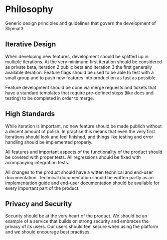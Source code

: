 # Philosophy

Generic design principles and guidelines that govern the development of Slipmat3.

## Iterative Design

When developing new features, development should be splitted up in multiple iterations. At the very minimum: first iteration should be considered as private beta, iteration 2 public beta and iteration 3 the first generally available iteration. Feature flags should be used to be able to test with a small group and to push new features into production as fast as possible.

Feature development should be done via merge requests and tickets that have a standard templates that require pre-defined steps (like docs and testing) to be completed in order to merge.

## High Standards

While iteration is important, no new feature should be made publich without a decent amount of polish. In practise this means that even the very first iterations should look and feel finished, and things like testing and error handling should be implemented properly.

All features and important aspects of the functionality of the product should be covered with proper tests. All regressions should be fixed with acompanying integration tests.

All changes to the product should have a witten technical and end-user documentation. Technical documentation should be written partly as an implementation guide and end-user documentation should be available for every important part of the product.

## Privacy and Security

Security should be at the very heart of the product. We should be an example of a service that builds on strong security and embraces the privacy of its users. Our users should feel secure when using the platform and we should encourage best practises.
